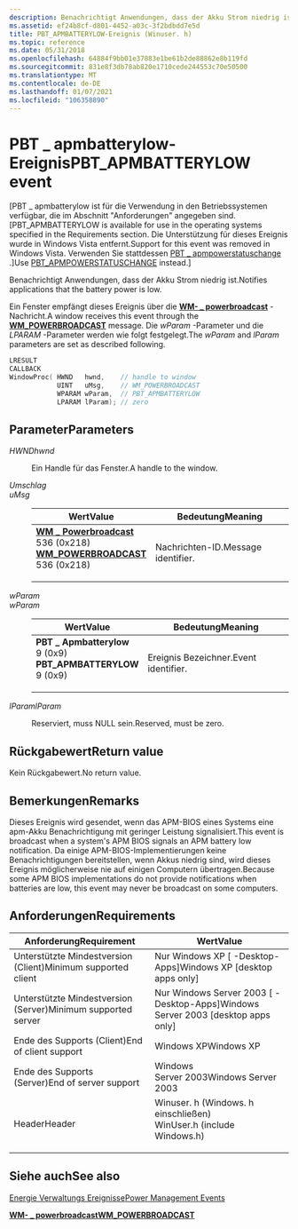 ```yaml
---
description: Benachrichtigt Anwendungen, dass der Akku Strom niedrig ist.
ms.assetid: ef24b8cf-d801-4452-a03c-3f2bdbdd7e5d
title: PBT_APMBATTERYLOW-Ereignis (Winuser. h)
ms.topic: reference
ms.date: 05/31/2018
ms.openlocfilehash: 64884f9bb01e37883e1be61b2de88862e8b119fd
ms.sourcegitcommit: 831e8f3db78ab820e1710cede244553c70e50500
ms.translationtype: MT
ms.contentlocale: de-DE
ms.lasthandoff: 01/07/2021
ms.locfileid: "106358890"
---
```

# <a name="pbt_apmbatterylow-event"></a><span data-ttu-id="09800-103">PBT \_ apmbatterylow-Ereignis</span><span class="sxs-lookup"><span data-stu-id="09800-103">PBT\_APMBATTERYLOW event</span></span>

<span data-ttu-id="09800-104">\[PBT \_ apmbatterylow ist für die Verwendung in den Betriebssystemen verfügbar, die im Abschnitt "Anforderungen" angegeben sind.</span><span class="sxs-lookup"><span data-stu-id="09800-104">\[PBT\_APMBATTERYLOW is available for use in the operating systems specified in the Requirements section.</span></span> <span data-ttu-id="09800-105">Die Unterstützung für dieses Ereignis wurde in Windows Vista entfernt.</span><span class="sxs-lookup"><span data-stu-id="09800-105">Support for this event was removed in Windows Vista.</span></span> <span data-ttu-id="09800-106">Verwenden Sie stattdessen [PBT \_ apmpowerstatuschange](pbt-apmpowerstatuschange.md) .\]</span><span class="sxs-lookup"><span data-stu-id="09800-106">Use [PBT\_APMPOWERSTATUSCHANGE](pbt-apmpowerstatuschange.md) instead.\]</span></span>

<span data-ttu-id="09800-107">Benachrichtigt Anwendungen, dass der Akku Strom niedrig ist.</span><span class="sxs-lookup"><span data-stu-id="09800-107">Notifies applications that the battery power is low.</span></span>

<span data-ttu-id="09800-108">Ein Fenster empfängt dieses Ereignis über die [**WM- \_ powerbroadcast**](wm-powerbroadcast.md) -Nachricht.</span><span class="sxs-lookup"><span data-stu-id="09800-108">A window receives this event through the [**WM\_POWERBROADCAST**](wm-powerbroadcast.md) message.</span></span> <span data-ttu-id="09800-109">Die *wParam* -Parameter und die *LPARAM* -Parameter werden wie folgt festgelegt.</span><span class="sxs-lookup"><span data-stu-id="09800-109">The *wParam* and *lParam* parameters are set as described following.</span></span>


```C++
LRESULT 
CALLBACK 
WindowProc( HWND   hwnd,    // handle to window
            UINT   uMsg,    // WM_POWERBROADCAST
            WPARAM wParam,  // PBT_APMBATTERYLOW
            LPARAM lParam); // zero
```



## <a name="parameters"></a><span data-ttu-id="09800-110">Parameter</span><span class="sxs-lookup"><span data-stu-id="09800-110">Parameters</span></span>

<dl> <dt>

<span data-ttu-id="09800-111">*HWND*</span><span class="sxs-lookup"><span data-stu-id="09800-111">*hwnd*</span></span> 
</dt> <dd>

<span data-ttu-id="09800-112">Ein Handle für das Fenster.</span><span class="sxs-lookup"><span data-stu-id="09800-112">A handle to the window.</span></span>

<span data-ttu-id="09800-113"></dd> <dt>*Umschlag*</dt> </span><span class="sxs-lookup"><span data-stu-id="09800-113"></dd> <dt>*uMsg* </dt> </span></span><dd> 

| <span data-ttu-id="09800-114">Wert</span><span class="sxs-lookup"><span data-stu-id="09800-114">Value</span></span>                                                                                                                                                                                                                                                                   | <span data-ttu-id="09800-115">Bedeutung</span><span class="sxs-lookup"><span data-stu-id="09800-115">Meaning</span></span>                        |
|-------------------------------------------------------------------------------------------------------------------------------------------------------------------------------------------------------------------------------------------------------------------------|--------------------------------|
| <span id="WM_POWERBROADCAST"></span><span id="wm_powerbroadcast"></span><dl> <span data-ttu-id="09800-116"><dt>**[**WM \_ Powerbroadcast**](wm-powerbroadcast.md)**</dt> <dt>536 (0x218)</dt></span><span class="sxs-lookup"><span data-stu-id="09800-116"><dt>**[**WM\_POWERBROADCAST**](wm-powerbroadcast.md)**</dt> <dt>536 (0x218)</dt></span></span> </dl> | <span data-ttu-id="09800-117">Nachrichten-ID.</span><span class="sxs-lookup"><span data-stu-id="09800-117">Message identifier.</span></span><br/> |



 

<span data-ttu-id="09800-118"></dd> <dt>*wParam*</dt> </span><span class="sxs-lookup"><span data-stu-id="09800-118"></dd> <dt>*wParam* </dt> </span></span><dd> 

| <span data-ttu-id="09800-119">Wert</span><span class="sxs-lookup"><span data-stu-id="09800-119">Value</span></span>                                                                                                                                                                                                                                  | <span data-ttu-id="09800-120">Bedeutung</span><span class="sxs-lookup"><span data-stu-id="09800-120">Meaning</span></span>                      |
|----------------------------------------------------------------------------------------------------------------------------------------------------------------------------------------------------------------------------------------|------------------------------|
| <span id="PBT_APMBATTERYLOW"></span><span id="pbt_apmbatterylow"></span><dl> <span data-ttu-id="09800-121"><dt>**PBT \_ Apmbatterylow**</dt> <dt>9 (0x9)</dt></span><span class="sxs-lookup"><span data-stu-id="09800-121"><dt>**PBT\_APMBATTERYLOW**</dt> <dt>9 (0x9)</dt></span></span> </dl> | <span data-ttu-id="09800-122">Ereignis Bezeichner.</span><span class="sxs-lookup"><span data-stu-id="09800-122">Event identifier.</span></span><br/> |



 

</dd> <dt>

<span data-ttu-id="09800-123">*lParam*</span><span class="sxs-lookup"><span data-stu-id="09800-123">*lParam*</span></span> 
</dt> <dd>

<span data-ttu-id="09800-124">Reserviert, muss NULL sein.</span><span class="sxs-lookup"><span data-stu-id="09800-124">Reserved, must be zero.</span></span>

</dd> </dl>

## <a name="return-value"></a><span data-ttu-id="09800-125">Rückgabewert</span><span class="sxs-lookup"><span data-stu-id="09800-125">Return value</span></span>

<span data-ttu-id="09800-126">Kein Rückgabewert.</span><span class="sxs-lookup"><span data-stu-id="09800-126">No return value.</span></span>

## <a name="remarks"></a><span data-ttu-id="09800-127">Bemerkungen</span><span class="sxs-lookup"><span data-stu-id="09800-127">Remarks</span></span>

<span data-ttu-id="09800-128">Dieses Ereignis wird gesendet, wenn das APM-BIOS eines Systems eine apm-Akku Benachrichtigung mit geringer Leistung signalisiert.</span><span class="sxs-lookup"><span data-stu-id="09800-128">This event is broadcast when a system's APM BIOS signals an APM battery low notification.</span></span> <span data-ttu-id="09800-129">Da einige APM-BIOS-Implementierungen keine Benachrichtigungen bereitstellen, wenn Akkus niedrig sind, wird dieses Ereignis möglicherweise nie auf einigen Computern übertragen.</span><span class="sxs-lookup"><span data-stu-id="09800-129">Because some APM BIOS implementations do not provide notifications when batteries are low, this event may never be broadcast on some computers.</span></span>

## <a name="requirements"></a><span data-ttu-id="09800-130">Anforderungen</span><span class="sxs-lookup"><span data-stu-id="09800-130">Requirements</span></span>



| <span data-ttu-id="09800-131">Anforderung</span><span class="sxs-lookup"><span data-stu-id="09800-131">Requirement</span></span> | <span data-ttu-id="09800-132">Wert</span><span class="sxs-lookup"><span data-stu-id="09800-132">Value</span></span> |
|-------------------------------------|----------------------------------------------------------------------------------------------------------|
| <span data-ttu-id="09800-133">Unterstützte Mindestversion (Client)</span><span class="sxs-lookup"><span data-stu-id="09800-133">Minimum supported client</span></span><br/> | <span data-ttu-id="09800-134">Nur Windows XP \[ -Desktop-Apps\]</span><span class="sxs-lookup"><span data-stu-id="09800-134">Windows XP \[desktop apps only\]</span></span><br/>                                                              |
| <span data-ttu-id="09800-135">Unterstützte Mindestversion (Server)</span><span class="sxs-lookup"><span data-stu-id="09800-135">Minimum supported server</span></span><br/> | <span data-ttu-id="09800-136">Nur Windows Server 2003 \[ -Desktop-Apps\]</span><span class="sxs-lookup"><span data-stu-id="09800-136">Windows Server 2003 \[desktop apps only\]</span></span><br/>                                                     |
| <span data-ttu-id="09800-137">Ende des Supports (Client)</span><span class="sxs-lookup"><span data-stu-id="09800-137">End of client support</span></span><br/>    | <span data-ttu-id="09800-138">Windows XP</span><span class="sxs-lookup"><span data-stu-id="09800-138">Windows XP</span></span><br/>                                                                                    |
| <span data-ttu-id="09800-139">Ende des Supports (Server)</span><span class="sxs-lookup"><span data-stu-id="09800-139">End of server support</span></span><br/>    | <span data-ttu-id="09800-140">Windows Server 2003</span><span class="sxs-lookup"><span data-stu-id="09800-140">Windows Server 2003</span></span><br/>                                                                           |
| <span data-ttu-id="09800-141">Header</span><span class="sxs-lookup"><span data-stu-id="09800-141">Header</span></span><br/>                   | <dl> <span data-ttu-id="09800-142"><dt>Winuser. h (Windows. h einschließen)</dt></span><span class="sxs-lookup"><span data-stu-id="09800-142"><dt>WinUser.h (include Windows.h)</dt></span></span> </dl> |



## <a name="see-also"></a><span data-ttu-id="09800-143">Siehe auch</span><span class="sxs-lookup"><span data-stu-id="09800-143">See also</span></span>

<dl> <dt>

[<span data-ttu-id="09800-144">Energie Verwaltungs Ereignisse</span><span class="sxs-lookup"><span data-stu-id="09800-144">Power Management Events</span></span>](power-management-events.md)
</dt> <dt>

[<span data-ttu-id="09800-145">**WM- \_ powerbroadcast**</span><span class="sxs-lookup"><span data-stu-id="09800-145">**WM\_POWERBROADCAST**</span></span>](wm-powerbroadcast.md)
</dt> </dl>

 

 




